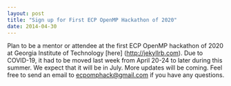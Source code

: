 ```yaml
---
layout: post
title: "Sign up for First ECP OpenMP Hackathon of 2020"
date: 2014-04-30
---
```


Plan to be a mentor or attendee at the first ECP OpenMP hackathon of 2020 at Georgia Institute of Technology [here] (http://jekyllrb.com).
Due to COVID-19, it had to be moved last week from April 20-24 to later during this summer. We expect that it will be in July. 
More updates will be coming. Feel free to send an email to ecpomphack@gmail.com if you have any questions.
